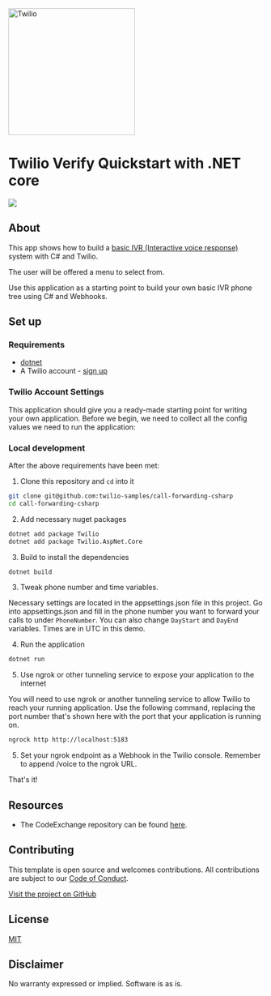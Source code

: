 <a  href="https://www.twilio.com">
<img  src="https://static0.twilio.com/marketing/bundles/marketing/img/logos/wordmark-red.svg"  alt="Twilio"  width="250"  />
</a>

# Twilio Verify Quickstart with .NET core

![](https://github.com/TwilioDevEd/verify-v2-quickstart-csharp/workflows/dotNETCore/badge.svg)


## About

This app shows how to build a [basic IVR (Interactive voice response)](https://www.twilio.com/en-us/use-cases/ivr) system with C# and Twilio.

The user will be offered a menu to select from. 

Use this application as a starting point to build your own basic IVR phone tree using C# and Webhooks.


## Set up

### Requirements

- [dotnet](https://dotnet.microsoft.com/)
- A Twilio account - [sign up](https://www.twilio.com/try-twilio)

### Twilio Account Settings

This application should give you a ready-made starting point for writing your
own application. Before we begin, we need to collect
all the config values we need to run the application:


### Local development

After the above requirements have been met:

1. Clone this repository and `cd` into it

```bash
git clone git@github.com:twilio-samples/call-forwarding-csharp
cd call-forwarding-csharp

```

2. Add necessary nuget packages

```bash
dotnet add package Twilio
dotnet add package Twilio.AspNet.Core

```

3. Build to install the dependencies

```bash
dotnet build
```

3. Tweak phone number and time variables.

Necessary settings are located in the appsettings.json file in this project. Go into appsettings.json and fill in the phone number you want to forward your calls to under `PhoneNumber`. You can also change `DayStart` and `DayEnd` variables. Times are in UTC in this demo.

4. Run the application

```bash
dotnet run
```

5. Use ngrok or other tunneling service to expose your application to the internet

You will need to use ngrok or another tunneling service to allow Twilio to reach your running application. Use the following command, replacing the port number that's shown here with the port that your application is running on.

```bash
ngrock http http://localhost:5183
```

5. Set your ngrok endpoint as a Webhook in the Twilio console. Remember to append /voice to the ngrok URL.

That's it!


## Resources

- The CodeExchange repository can be found [here](https://github.com/twilio-labs/code-exchange/).

## Contributing

This template is open source and welcomes contributions. All contributions are subject to our [Code of Conduct](https://github.com/twilio-labs/.github/blob/master/CODE_OF_CONDUCT.md).

[Visit the project on GitHub](https://github.com/twilio-labs/sample-template-dotnet)

## License

[MIT](http://www.opensource.org/licenses/mit-license.html)

## Disclaimer

No warranty expressed or implied. Software is as is.

[twilio]: https://www.twilio.com
